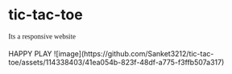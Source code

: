 

# tic-tac-toe
<div @import url('https://fonts.googleapis.com/css2?family=Baloo+Bhaina+2&family=Roboto&display=swap') style="font-family: 'Baloo Bhaina 2' ">Its a responsive website</div><br>
HAPPY PLAY
![image](https://github.com/Sanket3212/tic-tac-toe/assets/114338403/41ea054b-823f-48df-a775-f3ffb507a317)
